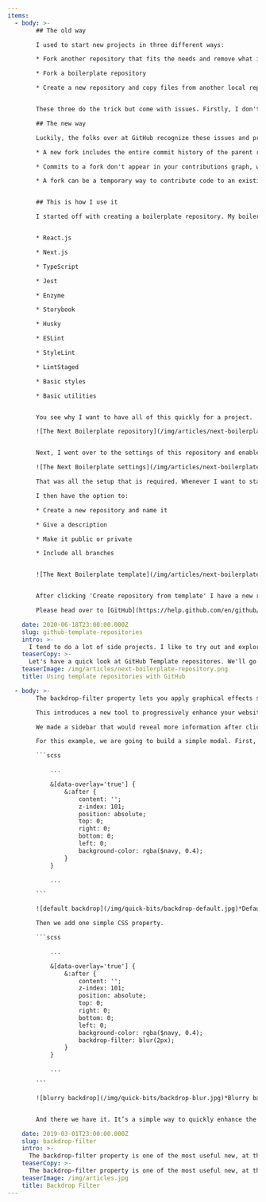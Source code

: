 ```yaml
---
items:
  - body: >-
        ## The old way

        I used to start new projects in three different ways:

        * Fork another repository that fits the needs and remove what is not needed

        * Fork a boilerplate repository

        * Create a new repository and copy files from another local repository


        These three do the trick but come with issues. Firstly, I don't want to fork or copy files from another repository to then remove what is not needed. Secondly, I don't want to for another repository and then squash the entire history and/or remove all branches besides the main one.

        ## The new way

        Luckily, the folks over at GitHub recognize these issues and provide a solution: GitHub template repositories. So, how is this different from having a boilerplate repository? Well, they offer:

        * A new fork includes the entire commit history of the parent repository, while a repository created from a template starts with a single commit.

        * Commits to a fork don't appear in your contributions graph, while commits to a repository created from a template do appear in your contribution graph.

        * A fork can be a temporary way to contribute code to an existing project while creating a repository from a template starts a new project quickly.


        ## This is how I use it

        I started off with creating a boilerplate repository. My boilerplate repository, among other things, consists of:


        * React.js

        * Next.js

        * TypeScript

        * Jest

        * Enzyme

        * Storybook

        * Husky

        * ESLint

        * StyleLint

        * LintStaged

        * Basic styles

        * Basic utilities


        You see why I want to have all of this quickly for a project.

        ![The Next Boilerplate repository](/img/articles/next-boilerplate-repository.png)*The Next Boilerplate repository*


        Next, I went over to the settings of this repository and enabled 'Template repository'.

        ![The Next Boilerplate settings](/img/articles/next-boilerplate-settings.png)*The Next Boilerplate settings*

        That was all the setup that is required. Whenever I want to start a new project with this repository I go to the Next Boilerplate and click the green button saying 'Use this template'.

        I then have the option to:

        * Create a new repository and name it

        * Give a description

        * Make it public or private

        * Include all branches


        ![The Next Boilerplate template](/img/articles/next-boilerplate-template.png)*The Next Boilerplate template*


        After clicking 'Create repository from template' I have a new repository with all the files, non of the history or branches and start creating right away.

        Please head over to [GitHub](https://help.github.com/en/github/creating-cloning-and-archiving-repositories/creating-a-repository-from-a-template) to learn more.

    date: 2020-06-18T23:00:00.000Z
    slug: github-template-repositories
    intro: >-
      I tend to do a lot of side projects. I like to try out and explore instead of just reading about something. This leads to quite a few public and private repositories on my GitHub (at the time of writing ~80). Most of these never see the light of day, but still require a project set up to get started. Next to that, I start quite a few actual projects as well. I like to have a few things like frameworks, linting, testing etc. setup. Let's have a look at making this a breeze with GitHub template repositories.
    teaserCopy: >-
      Let's have a quick look at GitHub Template repositores. We'll go over the why and the how with a practical example.
    teaserImage: /img/articles/next-boilerplate-repository.png
    title: Using template repositories with GitHub

  - body: >-
        The backdrop-filter property lets you apply graphical effects such as blurring or colour shifting to the area behind an element. Because it applies to everything behind the element, to see the effect you must make the element or its background at least partially transparent.

        This introduces a new tool to progressively enhance your website or web -application.  [MDN](https://developer.mozilla.org/en-US/docs/Web/CSS/backdrop-filter) has a list of all the values you can set. Today, we will take a look at one that my co-worker and CSS wizard [Syb Wartna](https://waarissyb.nl/) and I recently used in a project. This value is blur-filter.

        We made a sidebar that would reveal more information after clicking on an item. It was sort of like a modal. For the past few years, there has been one technique that everybody would use. The backdrop, or overlay, would have a slightly transparent, solid, grey colour. Let’s enhance this using the new backdrop-filter!

        For this example, we are going to build a simple modal. First, we’ll create the version that just displays a backdrop:

        ```scss

            ...

            &[data-overlay='true'] {
                &:after {
                    content: '';
                    z-index: 101;
                    position: absolute;
                    top: 0;
                    right: 0;
                    bottom: 0;
                    left: 0;
                    background-color: rgba($navy, 0.4);
                }
            }

            ...

        ```

        ![default backdrop](/img/quick-bits/backdrop-default.jpg)*Default backdrop*

        Then we add one simple CSS property.

        ```scss

            ...

            &[data-overlay='true'] {
                &:after {
                    content: '';
                    z-index: 101;
                    position: absolute;
                    top: 0;
                    right: 0;
                    bottom: 0;
                    left: 0;
                    background-color: rgba($navy, 0.4);
                    backdrop-filter: blur(2px);
                }
            }

            ...

        ```

        ![blurry backdrop](/img/quick-bits/backdrop-blur.jpg)*Blurry backdrop*


        And there we have it. It’s a simple way to quickly enhance the feel of your website or web-application. Just add this property below your default slightly transparent backdrop and you will offer this style as soon as it hits in the browser your user is using. Obviously, this effect is more dramatic with a less empty page. [View the demo here](/examples/backdrop-filter/modal/modal.html). This demo was built with the [Mirabeau boilerplate](https://github.com/mirabeau-nl/frontend-boilerplate). The source code for this demo can be found at [this Gist](https://gist.github.com/DaveBitter/dd0cc612ce87bd6f69fc379b101b9265) if you would like to have a look at the final working code.

    date: 2019-03-01T23:00:00.000Z
    slug: backdrop-filter
    intro: >-
      The backdrop-filter property is one of the most useful new, at the time of writing, CSS properties that are landing in major browsers. It will allow you to set a custom backdrop-filter on a div. This is not to be mistaken for the CSS filter property.
    teaserCopy: >-
      The backdrop-filter property is one of the most useful new, at the time of writing, CSS properties that are landing in major browsers. It will allow you to set a custom backdrop-filter on a div. This is not to be mistaken for the CSS filter property.
    teaserImage: /img/articles.jpg
    title: Backdrop Filter
---
```

